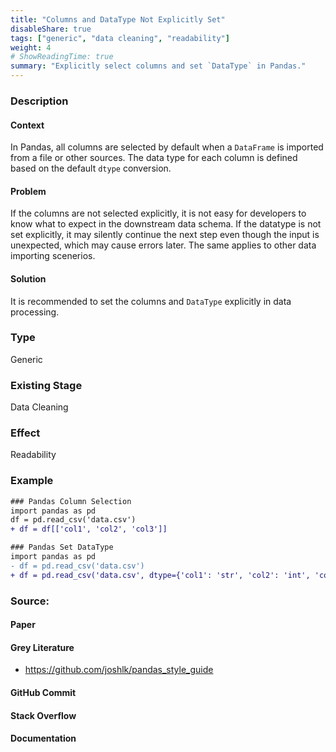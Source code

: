```yaml
---
title: "Columns and DataType Not Explicitly Set"
disableShare: true
tags: ["generic", "data cleaning", "readability"]
weight: 4
# ShowReadingTime: true	
summary: "Explicitly select columns and set `DataType` in Pandas."
---
```


### Description

#### Context

In Pandas, all columns are selected by default when a `DataFrame` is imported from a file or other sources. The data type for each column is defined based on the default `dtype` conversion.

#### Problem

If the columns are not selected explicitly, it is not easy for developers to know what to expect in the downstream data schema. If the datatype is not set explicitly, it may silently continue the next step even though the input is unexpected, which may cause errors later. The same applies to other data importing
scenerios.

#### Solution
It is recommended to set the columns and `DataType` explicitly in data processing.


### Type

Generic

### Existing Stage

Data Cleaning

### Effect

Readability

### Example

```diff
### Pandas Column Selection
import pandas as pd
df = pd.read_csv('data.csv')
+ df = df[['col1', 'col2', 'col3']]

### Pandas Set DataType
import pandas as pd
- df = pd.read_csv('data.csv')
+ df = pd.read_csv('data.csv', dtype={'col1': 'str', 'col2': 'int', 'col3': 'float'})
```

### Source:

#### Paper 

#### Grey Literature
- https://github.com/joshlk/pandas_style_guide

#### GitHub Commit

#### Stack Overflow

#### Documentation


